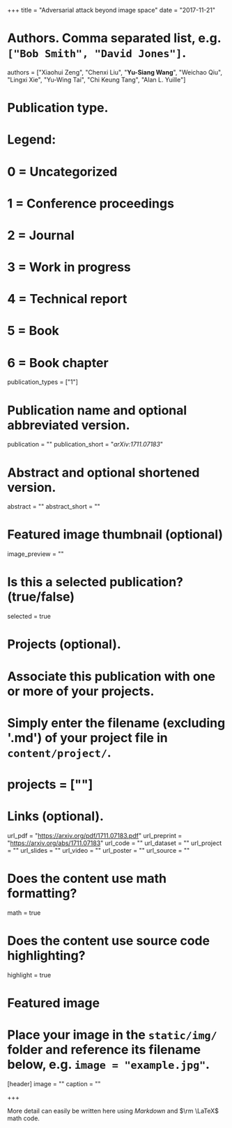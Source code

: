 +++
title = "Adversarial attack beyond image space"
date = "2017-11-21"

# Authors. Comma separated list, e.g. `["Bob Smith", "David Jones"]`.
authors = ["Xiaohui Zeng", "Chenxi Liu", "**Yu-Siang Wang**", "Weichao Qiu", "Lingxi Xie", "Yu-Wing Tai", "Chi Keung Tang", "Alan L. Yuille"]

# Publication type.
# Legend:
# 0 = Uncategorized
# 1 = Conference proceedings
# 2 = Journal
# 3 = Work in progress
# 4 = Technical report
# 5 = Book
# 6 = Book chapter
publication_types = ["1"]

# Publication name and optional abbreviated version.
publication = ""
publication_short = "*arXiv:1711.07183*"

# Abstract and optional shortened version.
abstract = ""
abstract_short = ""

# Featured image thumbnail (optional)
image_preview = ""

# Is this a selected publication? (true/false)
selected = true

# Projects (optional).
#   Associate this publication with one or more of your projects.
#   Simply enter the filename (excluding '.md') of your project file in `content/project/`.
#   projects = [""]

# Links (optional).
url_pdf = "https://arxiv.org/pdf/1711.07183.pdf"
url_preprint = "https://arxiv.org/abs/1711.07183"
url_code = ""
url_dataset = ""
url_project = ""
url_slides = ""
url_video = ""
url_poster = ""
url_source = ""

# Does the content use math formatting?
math = true

# Does the content use source code highlighting?
highlight = true

# Featured image
# Place your image in the `static/img/` folder and reference its filename below, e.g. `image = "example.jpg"`.
[header]
image = ""
caption = ""

+++

More detail can easily be written here using *Markdown* and $\rm \LaTeX$ math code.
